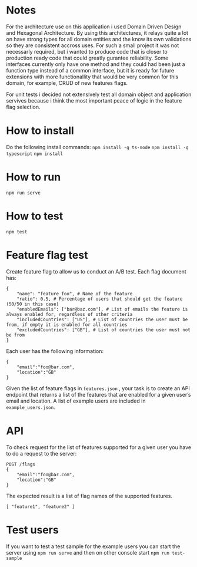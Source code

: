 # Notes
For the architecture use on this application i used Domain Driven Design and Hexagonal Architecture.
By using this architectures, it relays quite a lot on have strong types for all domain entities and the know its own validations so they are consistent accross uses.
For such a small project it was not necessarly required, but i wanted to produce code that is closer to production ready code that could greatly gurantee reliability.
Some interfaces currently only have one method and they could had been just a function type instead of a common interface, but it is ready for future extensions with more functionallity that would be very common for this domain, for example, CRUD of new features flags.

For unit tests i decided not extensively test all domain object and application servives because i think the most important peace of logic in the feature flag selection.

# How to install

Do the following install commands:
```npm install -g ts-node```
```npm install -g typescript```
```npm install```

# How to run
```npm run serve```

# How to test
```npm test```

# Feature flag test

Create feature flag to allow us to conduct an A/B test. Each flag document has:

```
{
    "name": "feature_foo", # Name of the feature
    "ratio": 0.5, # Percentage of users that should get the feature (50/50 in this case)
    "enabledEmails": ["bar@baz.com"], # List of emails the feature is always enabled for, regardless of other criteria
    "includedCountries": ["US"], # List of countries the user must be from, if empty it is enabled for all countries
    "excludedCountries": ["GB"], # List of countries the user must not be from
}
```

Each user has the following information:

```
{
    "email":"foo@bar.com",
    "location":"GB"
}
```

Given the list of feature flags in `features.json` , your task is to create an API endpoint that returns a list of the features that are enabled for a given user’s email and location. A list of example users are included in `example_users.json`.

# API

To check request for the list of features supported for a given user you have to do a request to the server:

```
POST /flags
{
    "email":"foo@bar.com",
    "location":"GB"
}
```

The expected result is a list of flag names of the supported features.

```
[ "feature1", "feature2" ]
```

# Test users 
If you want to test a test sample for the example users you can start the server using `npm run serve` and then on other console start `npm run test-sample`